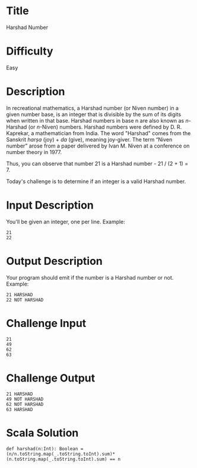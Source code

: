 # Title

Harshad Number 

# Difficulty

Easy

# Description

In recreational mathematics, a Harshad number (or Niven number) in a given number base, is an integer that is divisible by the sum of its digits when written in that base. Harshad numbers in base n are also known as *n*-Harshad (or *n*-Niven) numbers. Harshad numbers were defined by D. R. Kaprekar, a mathematician from India. The word "Harshad" comes from the Sanskrit *harṣa* (joy) + *da* (give), meaning joy-giver. The term “Niven number” arose from a paper delivered by Ivan M. Niven at a conference on number theory in 1977.

Thus, you can observe that number 21 is a Harshad number - 21 / (2 + 1) = 7. 

Today's challenge is to determine if an integer is a valid Harshad number. 

# Input Description

You'll be given an integer, one per line. Example:

    21
    22

# Output Description

Your program should emit if the number is a Harshad number or not. Example:

    21 HARSHAD
    22 NOT HARSHAD

# Challenge Input

    21
    49
    62
    63

# Challenge Output

    21 HARSHAD 
    49 NOT HARSHAD
    62 NOT HARSHAD
    63 HARSHAD

# Scala Solution

    def harshad(n:Int): Boolean = (n/n.toString.map(_.toString.toInt).sum)*(n.toString.map(_.toString.toInt).sum) == n
